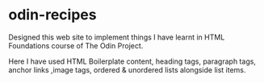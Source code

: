 # odin-recipes
 Designed this web site to implement things I have learnt in HTML Foundations course of The Odin Project.

 Here I have used HTML Boilerplate content, heading tags, paragraph tags, anchor links ,image tags, ordered &  unordered lists alongside list items.

